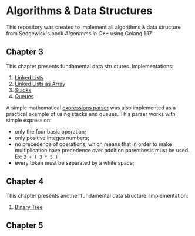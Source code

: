 # Algorithms & Data Structures

This repository was created to implement all algorithms &amp; data structure from Sedgewick's book _Algorithms in C++_
using Golang 1.17

## Chapter 3

This chapter presents fundamental data structures.
Implementations:

1. [Linked Lists](https://github.com/aldebap/algorithms_dataStructs/tree/main/chapter_3/linkedList)
2. [Linked Lists as Array](https://github.com/aldebap/algorithms_dataStructs/tree/main/chapter_3/linkedList)
3. [Stacks](https://github.com/aldebap/algorithms_dataStructs/tree/main/chapter_3/stack)
4. [Queues](https://github.com/aldebap/algorithms_dataStructs/tree/main/chapter_3/queue)

A simple mathematical [expressions parser](https://github.com/aldebap/algorithms_dataStructs/tree/main/chapter_3/expression)
was also implemented as a practical example of using stacks and queues.
This parser works with simple expression:

- only the four basic operation;
- only positive integes numbers;
- no precedence of operations, which means that in order to make multiplication have precedence over addition parenthesis
must be used. Ex: ```2 + ( 3 * 5 )```
- every token must be separated by a white space;

## Chapter 4

This chapter presents another fundamental data structure.
Implementation:

1. [Binary Tree](https://github.com/aldebap/algorithms_dataStructs/tree/main/chapter_4/binaryTree)

## Chapter 5
